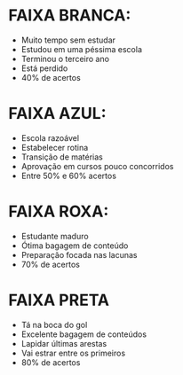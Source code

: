 # FAIXA BRANCA:

- Muito tempo sem estudar
- Estudou em uma péssima escola
- Terminou o terceiro ano
- Está perdido
- 40% de acertos

# FAIXA AZUL:

- Escola razoável 
- Estabelecer rotina
- Transição de matérias
- Aprovação em cursos pouco concorridos
- Entre 50% e 60% acertos

# FAIXA ROXA:

- Estudante maduro
- Ótima bagagem de conteúdo
- Preparação focada nas lacunas
- 70% de acertos

# FAIXA PRETA
- Tá na boca do gol
- Excelente bagagem de conteúdos
- Lapidar últimas arestas
- Vai estrar entre os primeiros
-  80% de acertos

